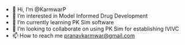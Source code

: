 - 👋 Hi, I’m @KarmwarP
- 👀 I’m interested in Model Informed Drug Development
- 🌱 I’m currently learning PK Sim software
- 💞️ I’m looking to collaborate on using PK Sim for establishing IVIVC 
- 📫 How to reach me pranavkarmwar@gmail.com

<!---
KarmwarP/KarmwarP is a ✨ special ✨ repository because its `README.md` (this file) appears on your GitHub profile.
You can click the Preview link to take a look at your changes.
--->

